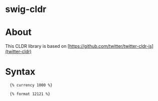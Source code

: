 swig-cldr
=========

# About

This CLDR library is based on [https://github.com/twitter/twitter-cldr-js](twitter-cldr)

# Syntax

```
  {% currency 1000 %}

  {% format 12121 %}
```


